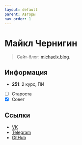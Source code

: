 ```yaml
---
layout: default
parent: Авторы
nav_order: 1
---
```


# Майкл Чернигин

> Сайт-блог: [michaelx.blog](https://michaelx.blog).

## Информация

- **251**: 2 курс, ПИ
- [ ] Староста
- [x] Совет

## Ссылки

- [VK](https://vk.com/im.the.best.and.you.are.tooo)
- [Telegram](https://t.me/i_am_michelx)
- [GitHub](https://github.com/MichaelX-code)

